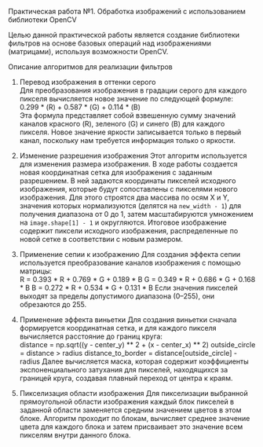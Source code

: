 Практическая работа №1. Обработка изображений с использованием библиотеки OpenCV

Целью данной практической работы является создание библиотеки фильтров на основе базовых операций над изображениями (матрицами), используя возможности OpenCV.

Описание алгоритмов для реализации фильтров
1. Перевод изображения в оттенки серого  
Для преобразования изображения в градации серого для каждого пикселя вычисляется новое значение по следующей формуле:  
0.299 * (R) + 0.587 * (G) + 0.114 * (B)  
Эта формула представляет собой взвешенную сумму значений каналов красного (R), зеленого (G) и синего (B) для каждого пикселя. Новое значение яркости записывается только в первый канал, поскольку нам требуется информация только о яркости.

2. Изменение разрешения изображения
Этот алгоритм используется для изменения размера изображения. В ходе работы создается новая координатная сетка для изображения с заданным разрешением. В ней задаются координаты пикселей исходного изображения, которые будут сопоставлены с пикселями нового изображения. Для этого строятся два массива по осям X и Y, значения которых нормализуются (делятся на `new_width - 1`) для получения диапазона от 0 до 1, затем масштабируются умножением на `image.shape[1] - 1` и округляются. Итоговое изображение содержит пиксели исходного изображения, распределенные по новой сетке в соответствии с новым размером.

3. Применение сепии к изображению
Для создания эффекта сепии используется преобразование каналов изображения с помощью матрицы:  
R = 0.393 * R + 0.769 * G + 0.189 * B
G = 0.349 * R + 0.686 * G + 0.168 * B 
B = 0.272 * R + 0.534 * G + 0.131 * B
Если значения пикселей выходят за пределы допустимого диапазона (0–255), они обрезаются до 255.

4. Применение эффекта виньетки
Для создания виньетки сначала формируется координатная сетка, и для каждого пикселя вычисляется расстояние до границ круга:  
distance = np.sqrt((y - center_y) ** 2 + (x - center_x) ** 2)
outside_circle = distance > radius
distance_to_border = distance[outside_circle] - radius
Далее вычисляется маска, которая содержит коэффициенты экспоненциального затухания для пикселей, находящихся за границей круга, создавая плавный переход от центра к краям.
6. Пикселизация области изображения
Для пикселизации выбранной прямоугольной области изображения каждый блок пикселей в заданной области заменяется средним значением цветов в этом блоке. Алгоритм проходит по блокам, вычисляет среднее значение цвета для каждого блока и затем присваивает это значение всем пикселям внутри данного блока.
